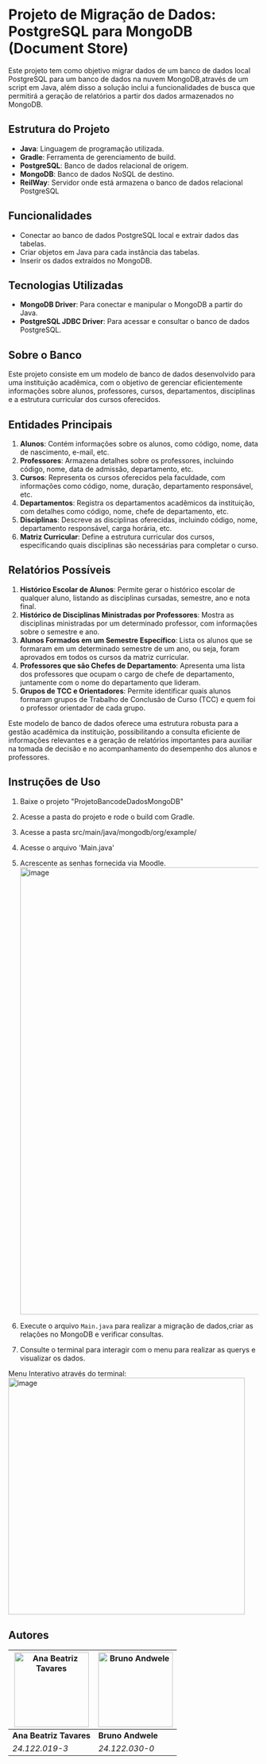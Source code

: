# Projeto de Migração de Dados: PostgreSQL para MongoDB (Document Store)

Este projeto tem como objetivo migrar dados de um banco de dados local PostgreSQL para um banco de dados na nuvem MongoDB,através de um script em Java, além disso a solução inclui a funcionalidades de busca que permitirá a geração de relatórios a partir dos dados armazenados no MongoDB.
## Estrutura do Projeto

- **Java**: Linguagem de programação utilizada.
- **Gradle**: Ferramenta de gerenciamento de build.
- **PostgreSQL**: Banco de dados relacional de origem.
- **MongoDB**: Banco de dados NoSQL de destino.
- **ReilWay**: Servidor onde está armazena o banco de dados relacional PostgreSQL

## Funcionalidades

- Conectar ao banco de dados PostgreSQL local e extrair dados das tabelas.
- Criar objetos em Java para cada instância das tabelas.
- Inserir os dados extraídos no MongoDB.
  
## Tecnologias Utilizadas

- **MongoDB Driver**: Para conectar e manipular o MongoDB a partir do Java.
- **PostgreSQL JDBC Driver**: Para acessar e consultar o banco de dados PostgreSQL.

## Sobre o Banco
Este projeto consiste em um modelo de banco de dados desenvolvido para uma instituição acadêmica, com o objetivo de gerenciar eficientemente informações sobre alunos, professores, cursos, departamentos, disciplinas e a estrutura curricular dos cursos oferecidos.

## Entidades Principais

1. **Alunos**: Contém informações sobre os alunos, como código, nome, data de nascimento, e-mail, etc.
2. **Professores**: Armazena detalhes sobre os professores, incluindo código, nome, data de admissão, departamento, etc.
3. **Cursos**: Representa os cursos oferecidos pela faculdade, com informações como código, nome, duração, departamento responsável, etc.
4. **Departamentos**: Registra os departamentos acadêmicos da instituição, com detalhes como código, nome, chefe de departamento, etc.
5. **Disciplinas**: Descreve as disciplinas oferecidas, incluindo código, nome, departamento responsável, carga horária, etc.
6. **Matriz Curricular**: Define a estrutura curricular dos cursos, especificando quais disciplinas são necessárias para completar o curso.

## Relatórios Possíveis

1. **Histórico Escolar de Alunos**: Permite gerar o histórico escolar de qualquer aluno, listando as disciplinas cursadas, semestre, ano e nota final.
2. **Histórico de Disciplinas Ministradas por Professores**: Mostra as disciplinas ministradas por um determinado professor, com informações sobre o semestre e ano.
3. **Alunos Formados em um Semestre Específico**: Lista os alunos que se formaram em um determinado semestre de um ano, ou seja, foram aprovados em todos os cursos da matriz curricular.
4. **Professores que são Chefes de Departamento**: Apresenta uma lista dos professores que ocupam o cargo de chefe de departamento, juntamente com o nome do departamento que lideram.
5. **Grupos de TCC e Orientadores**: Permite identificar quais alunos formaram grupos de Trabalho de Conclusão de Curso (TCC) e quem foi o professor orientador de cada grupo.

Este modelo de banco de dados oferece uma estrutura robusta para a gestão acadêmica da instituição, possibilitando a consulta eficiente de informações relevantes e a geração de relatórios importantes para auxiliar na tomada de decisão e no acompanhamento do desempenho dos alunos e professores.

## Instruções de Uso

1. Baixe o projeto "ProjetoBancodeDadosMongoDB"
2. Acesse a pasta do projeto e rode o build com Gradle.
3. Acesse a pasta src/main/java/mongodb/org/example/
4. Acesse o arquivo 'Main.java'
5. Acrescente as senhas fornecida via Moodle.
   <img width="899" alt="image" src="https://github.com/user-attachments/assets/4bee2a8f-375d-4423-a886-407f059b63f3">

6. Execute o arquivo `Main.java` para realizar a migração de dados,criar as relações no MongoDB e verificar consultas.
7. Consulte o terminal para interagir com o menu para realizar as querys e visualizar os dados.

Menu Interativo através do terminal:<br>
<img width="476" alt="image" src="https://github.com/user-attachments/assets/874702bb-711c-4488-a6ad-7ec8b96fff27">

## Autores
<img src="https://avatars.githubusercontent.com/u/84588132?v=4" alt="Ana Beatriz Tavares" width="150"/> | <img src="https://avatars.githubusercontent.com/u/103201200?v=4" alt="Bruno Andwele" width="150"/> |
| ------------- | ------------- |
**Ana Beatriz Tavares** | **Bruno Andwele** |
*24.122.019-3* | *24.122.030-0*
